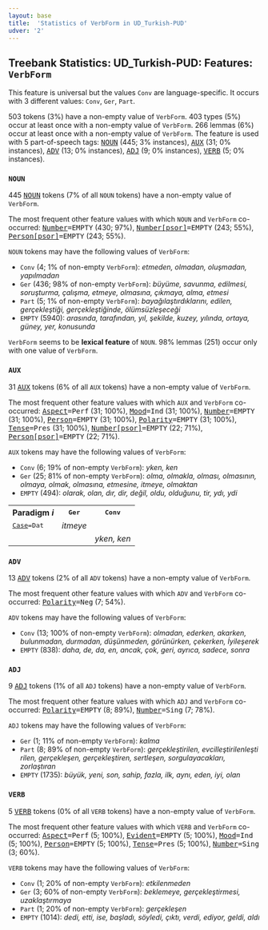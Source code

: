 ```yaml
---
layout: base
title:  'Statistics of VerbForm in UD_Turkish-PUD'
udver: '2'
---
```


## Treebank Statistics: UD_Turkish-PUD: Features: `VerbForm`

This feature is universal but the values `Conv` are language-specific.
It occurs with 3 different values: `Conv`, `Ger`, `Part`.

503 tokens (3%) have a non-empty value of `VerbForm`.
403 types (5%) occur at least once with a non-empty value of `VerbForm`.
266 lemmas (6%) occur at least once with a non-empty value of `VerbForm`.
The feature is used with 5 part-of-speech tags: <tt><a href="tr_pud-pos-NOUN.html">NOUN</a></tt> (445; 3% instances), <tt><a href="tr_pud-pos-AUX.html">AUX</a></tt> (31; 0% instances), <tt><a href="tr_pud-pos-ADV.html">ADV</a></tt> (13; 0% instances), <tt><a href="tr_pud-pos-ADJ.html">ADJ</a></tt> (9; 0% instances), <tt><a href="tr_pud-pos-VERB.html">VERB</a></tt> (5; 0% instances).

### `NOUN`

445 <tt><a href="tr_pud-pos-NOUN.html">NOUN</a></tt> tokens (7% of all `NOUN` tokens) have a non-empty value of `VerbForm`.

The most frequent other feature values with which `NOUN` and `VerbForm` co-occurred: <tt><a href="tr_pud-feat-Number.html">Number</a></tt><tt>=EMPTY</tt> (430; 97%), <tt><a href="tr_pud-feat-Number-psor.html">Number[psor]</a></tt><tt>=EMPTY</tt> (243; 55%), <tt><a href="tr_pud-feat-Person-psor.html">Person[psor]</a></tt><tt>=EMPTY</tt> (243; 55%).

`NOUN` tokens may have the following values of `VerbForm`:

* `Conv` (4; 1% of non-empty `VerbForm`): <em>etmeden, olmadan, oluşmadan, yapılmadan</em>
* `Ger` (436; 98% of non-empty `VerbForm`): <em>büyüme, savunma, edilmesi, soruşturma, çalışma, etmeye, olmasına, çıkmaya, alma, etmesi</em>
* `Part` (5; 1% of non-empty `VerbForm`): <em>b​a​y​a​ğ​ı​l​a​ş​t​ı​r​d​ı​k​l​a​r​ı​n​ı, edilen, gerçekleştiği, gerçekleştiğinde, ölümsüzleşeceği</em>
* `EMPTY` (5940): <em>arasında, tarafından, yıl, şekilde, kuzey, yılında, ortaya, güney, yer, konusunda</em>

`VerbForm` seems to be **lexical feature** of `NOUN`. 98% lemmas (251) occur only with one value of `VerbForm`.

### `AUX`

31 <tt><a href="tr_pud-pos-AUX.html">AUX</a></tt> tokens (6% of all `AUX` tokens) have a non-empty value of `VerbForm`.

The most frequent other feature values with which `AUX` and `VerbForm` co-occurred: <tt><a href="tr_pud-feat-Aspect.html">Aspect</a></tt><tt>=Perf</tt> (31; 100%), <tt><a href="tr_pud-feat-Mood.html">Mood</a></tt><tt>=Ind</tt> (31; 100%), <tt><a href="tr_pud-feat-Number.html">Number</a></tt><tt>=EMPTY</tt> (31; 100%), <tt><a href="tr_pud-feat-Person.html">Person</a></tt><tt>=EMPTY</tt> (31; 100%), <tt><a href="tr_pud-feat-Polarity.html">Polarity</a></tt><tt>=EMPTY</tt> (31; 100%), <tt><a href="tr_pud-feat-Tense.html">Tense</a></tt><tt>=Pres</tt> (31; 100%), <tt><a href="tr_pud-feat-Number-psor.html">Number[psor]</a></tt><tt>=EMPTY</tt> (22; 71%), <tt><a href="tr_pud-feat-Person-psor.html">Person[psor]</a></tt><tt>=EMPTY</tt> (22; 71%).

`AUX` tokens may have the following values of `VerbForm`:

* `Conv` (6; 19% of non-empty `VerbForm`): <em>yken, ken</em>
* `Ger` (25; 81% of non-empty `VerbForm`): <em>olma, olmakla, olması, olmasının, olmaya, olmak, olmasına, etmesine, itmeye, olmaktan</em>
* `EMPTY` (494): <em>olarak, olan, dır, dir, değil, oldu, olduğunu, tir, ydı, ydi</em>

<table>
  <tr><th>Paradigm <i>i</i></th><th><tt>Ger</tt></th><th><tt>Conv</tt></th></tr>
  <tr><td><tt><tt><a href="tr_pud-feat-Case.html">Case</a></tt><tt>=Dat</tt></tt></td><td><em>itmeye</em></td><td></td></tr>
  <tr><td><tt></tt></td><td></td><td><em>yken, ken</em></td></tr>
</table>

### `ADV`

13 <tt><a href="tr_pud-pos-ADV.html">ADV</a></tt> tokens (2% of all `ADV` tokens) have a non-empty value of `VerbForm`.

The most frequent other feature values with which `ADV` and `VerbForm` co-occurred: <tt><a href="tr_pud-feat-Polarity.html">Polarity</a></tt><tt>=Neg</tt> (7; 54%).

`ADV` tokens may have the following values of `VerbForm`:

* `Conv` (13; 100% of non-empty `VerbForm`): <em>olmadan, ederken, akarken, bulunmadan, durmadan, düşünmeden, görünürken, çekerken, İyileşerek</em>
* `EMPTY` (838): <em>daha, de, da, en, ancak, çok, geri, ayrıca, sadece, sonra</em>

### `ADJ`

9 <tt><a href="tr_pud-pos-ADJ.html">ADJ</a></tt> tokens (1% of all `ADJ` tokens) have a non-empty value of `VerbForm`.

The most frequent other feature values with which `ADJ` and `VerbForm` co-occurred: <tt><a href="tr_pud-feat-Polarity.html">Polarity</a></tt><tt>=EMPTY</tt> (8; 89%), <tt><a href="tr_pud-feat-Number.html">Number</a></tt><tt>=Sing</tt> (7; 78%).

`ADJ` tokens may have the following values of `VerbForm`:

* `Ger` (1; 11% of non-empty `VerbForm`): <em>kalma</em>
* `Part` (8; 89% of non-empty `VerbForm`): <em>gerçekleştirilen, e​v​c​i​l​l​e​ş​t​i​r​i​l​e​n​l​e​ş​t​i​r​i​l​e​n, gerçekleşen, gerçekleştiren, sertleşen, sorgulayacakları, zorlaştıran</em>
* `EMPTY` (1735): <em>büyük, yeni, son, sahip, fazla, ilk, aynı, eden, iyi, olan</em>

### `VERB`

5 <tt><a href="tr_pud-pos-VERB.html">VERB</a></tt> tokens (0% of all `VERB` tokens) have a non-empty value of `VerbForm`.

The most frequent other feature values with which `VERB` and `VerbForm` co-occurred: <tt><a href="tr_pud-feat-Aspect.html">Aspect</a></tt><tt>=Perf</tt> (5; 100%), <tt><a href="tr_pud-feat-Evident.html">Evident</a></tt><tt>=EMPTY</tt> (5; 100%), <tt><a href="tr_pud-feat-Mood.html">Mood</a></tt><tt>=Ind</tt> (5; 100%), <tt><a href="tr_pud-feat-Person.html">Person</a></tt><tt>=EMPTY</tt> (5; 100%), <tt><a href="tr_pud-feat-Tense.html">Tense</a></tt><tt>=Pres</tt> (5; 100%), <tt><a href="tr_pud-feat-Number.html">Number</a></tt><tt>=Sing</tt> (3; 60%).

`VERB` tokens may have the following values of `VerbForm`:

* `Conv` (1; 20% of non-empty `VerbForm`): <em>etkilenmeden</em>
* `Ger` (3; 60% of non-empty `VerbForm`): <em>beklemeye, gerçekleştirmesi, uzaklaştırmaya</em>
* `Part` (1; 20% of non-empty `VerbForm`): <em>gerçekleşen</em>
* `EMPTY` (1014): <em>dedi, etti, ise, başladı, söyledi, çıktı, verdi, ediyor, geldi, aldı</em>

